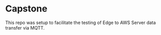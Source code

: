 # Capstone

This repo was setup to facilitate the testing of Edge to AWS Server data transfer via MQTT.

